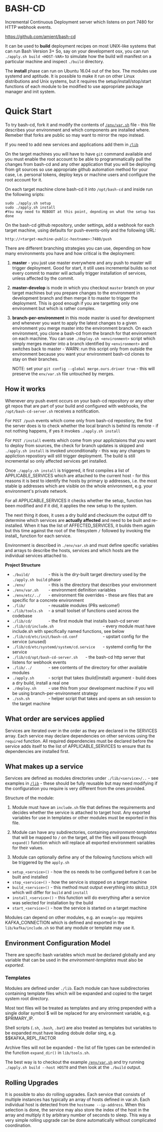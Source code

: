 # BASH-CD

Incremental Continuous Deployment server which listens on port 7480 for HTTP webhook events.

https://github.com/amient/bash-cd

It can be used to __build__ deployment recipes on most UNIX-like systems that can run Bash Version 3+ 
So, say on your development osx, you can run `./apply.sh build <HOST-VAR>` to simulate how the build will
manifest on a particular machine and inspect `./build` directory. 

The __install__ phase can run on Ubuntu 16.04 out of the box. The modules
use systemd and aptitude. It is possible to make it run on other Linux distributions and Unix systems, 
but it requires the setup/install/stop/start functions of each module to be modified to use appropriate 
package manager and init system.  


# Quick Start 
 
To try bash-cd, fork it and modify the contents of [`/env/var.sh`](env/var.sh) file - this file describes
your environment and which components are installed where. Remeber that forks are public so may want to mirror the repo instead.

If you need to add new services and applications add them in [`/lib`](lib)

On the target machines you will have to have `git` command available and you must enable the root account
to be able to programmatically pull the changes from bash-cd and any other application that you will be
deploying from git sources so use appropriate github automation method for your case, i.e. personal tokens,
deploy keys or machine users and configure the root account for it.

On each target machine clone bash-cd it into `/opt/bash-cd` and inside run the following sripts:

    sudo ./apply.sh setup
    sudo ./apply.sh install
    #You may need to REBOOT at this point, depnding on what the setup has done

On the bash-cd github repository, under settings, add a webhook for each target machine, using
defaults for push-events-only and the following URL:

    http://<target-machine-public-hostname>:7480/push

There are different branching strategies you can use, depending on how many environments you have and how
critical is the deployment:

1. **master** - you just use master everywhere and any push to master will trigger deployment.
    Good for start, it still uses incremental builds so not every commit to master will actually trigger
    installation of services, unless affected by the commit.

2. **master-develop** is mode in which you checkout `master` branch on your target machines but you prepare
    changes to the environment in development branch and then merge it to master to trigger the deployment.
    This is good enough if you are targetting only one environment but which is rather complex.

3. **branch-per-environment** in this mode master is used for development and whenever you want to apply
    the latest changes to a given environment you merge master into the environment branch.
    On each environment, you clone a bash-cd from the branch for that environment on each machine.
    You can use `./deploy.sh <environment>` script which simply merges master into a branch identified by `<environment>`
    and switches back to master - WARN: run this script only from outside the environment because you want
    your environment bash-cd clones to stay on their branches.

    NOTE: set your `git config --global merge.ours.driver true` - this will preserve the `env/var.sh` file untouched
    by merges.

## How it works

Whenever _any_ push event occurs on your bash-cd repository or any other git repos that are part of your build
and configured with webhooks, the `/opt/bash-cd-server.sh` receives a notification.


For `POST /push` events which come only from bash-cd repostiory, the first the server does is to check whether the local
branch is behind its remote - if not nothing happens, if yes it invokes `./apply.sh install`

For `POST /install` events which come from your applictaions that you want to deploy from sources, the check for branch updates is skipped and `./apply.sh install` is invoked unconditionally - this way any changes to appliction repostiory
will still trigger deployment. The build is still incremental so only affected services get installed.

Once `./apply.sh install` is triggered, it first compiles a list of APPLICABLE_SERVICES which are attached to the
current host - for this reasons it is best to identify the hosts by primary ip addresses, i.e. the most stable
ip addresses which are visible on the whole enivronment, e.g. your environment's private network.

For all APPLICABLE_SERVICES it checks whether the setup_ function has been modified and if it did, it applies
the new setup to the system.

The next thing it does, it uses a dry build and checksum the output diff to determine which services are __actually affected__
and need to be built and re-installed. When it has the list of AFFECTED_SERVICES, it  builds them again but
this time against the root of the filesystem `/` followed by invoking the install_ function for each service.

Environment is described in `./env/var.sh` and must define specific variables and arrays to describe the hosts,
 services and which hosts are the individual services attached to.

**Project Structure**

- `./build/        ` - this is the dry-built target directory used by the `./apply.sh build` phase
- `./env/          ` - this is the directory that describes your environment
- `./env/var.sh    ` - environment definition variables
- `./env/etc/../   ` - environment file overrides - these are files that are specific for a concrete environment
- `./lib/          ` - reusable modules (PRs welcome!)
- `./lib/tools.sh  ` - a small toolset of functions used across the codebase
- `./lib/cd/       ` - the first module that installs bash-cd server
- `./lib/cd/include.sh                      ` - every module must have include.sh with specifically named functions, see below
- `./lib/cd/etc/init/bash-cd.conf           ` - upstart config for the service (unused)
- `./lib/cd/etc/systemd/system/cd.service   ` - systemd config for the service
- `./lib/cd/opt/bash-cd-server.sh   ` - the bash-cd http server that listens for webhook events
- `./lib/../       ` - see contents of the directory for other available modules
- `./apply.sh      ` - script that takes (build|install) argument - build does a dry build, install a real one
- `./deploy.sh     ` - use this from your development machine if you will be using branch-per-environment strategy
- `./ssh.sh        ` - helper script that takes <HOST-VAR> and opens an ssh session to the target machine

## What order are services applied

Services are iterated over in the order as they are declared in the SERVICES array.
Each service may declare dependencies on other services using the `required` function. 
All required dependencies must be declared before the service adds itself to the list 
of APPLICABLE_SERVICES to ensure that its dependencies are installed first.

## What makes up a service

Services are defined as modules directories under `./lib/<service>/..` - see examples in [`/lib`](lib)  - these should
be fully reusable but may need modifying if the configuration you require is very different
from the ones provided.

Structure of the module:

1. Module must have an `include.sh` file that defines the requirements and decides whether the service is attached to target host. Any exported variables for use in templates or other modules must be exported in this file.

2. Module can have any subdirectories, containing *environment-templates* that will be mapped to `/` on the target, all the files will pass through `expand()` function which will replace all exported environment variables for their values.

3. Module can optionally define any of the following functions which will be triggered by the `apply.sh`
- `setup_<service>()` - how the os needs to be configured before it can be built and installed
- `stop_<service>()` - how the service is stopped on a target machine
- `build_<service>()` - this method must output everything into `$BUILD_DIR` which will differ for `build` and `install`
- `install_<service>()` - this function will do everything after a service was selected for installation by the build
- `start_<service>()` - how the service is started on a target machine

Modules can depend on other modules, e.g. an `example-app` requires KAFKA_CONNECTION which is defined and exported in the `lib/kafka/include.sh` so that any module or template may use it.

## Environment Configuration Model

There are specific bash variables which must be declared globally and any variable that can be used in the
*environment-templates* must also be *exported*.


### Templates

Modules are defined under `./lib`. Each module can have subdirectories containing template files which will be expanded
and copied to the target system root directory.

Most text files will be treated as templates and any string prepended with a single dollar symbol $ will be 
replaced for any environment variable, e.g. $PRIMARY_IP. 

Shell scripts (`.sh`, `.bash`, `.bat`) are also treated as templates but  variables to be expanded must have leading 
dobule dollar sing, e.g. $$KAFKA_REPL_FACTOR    

Archive files will not be expanded - the list of file types can be extended in the function `expand_dir()` in `lib/tools.sh`.


The best way is to checkout the example [`/env/var.sh`](env/var.sh) and try running `./apply.sh build --host HOST0`
and then look at the `./build` output.

## Rolling Upgrades

It is possible to also do rolling upgrades. Each service that consists of multiple instances has 
typically an array of hosts defined in var.sh. Each individual host is detected from the `hostname --ip-address`.
When this selection is done, the service may also store the index of the host in the array and 
multiply it by arbitrary number of seconds to sleep. This way a very simple rolling upgrade 
can be done automatically without complicated coordination. 
